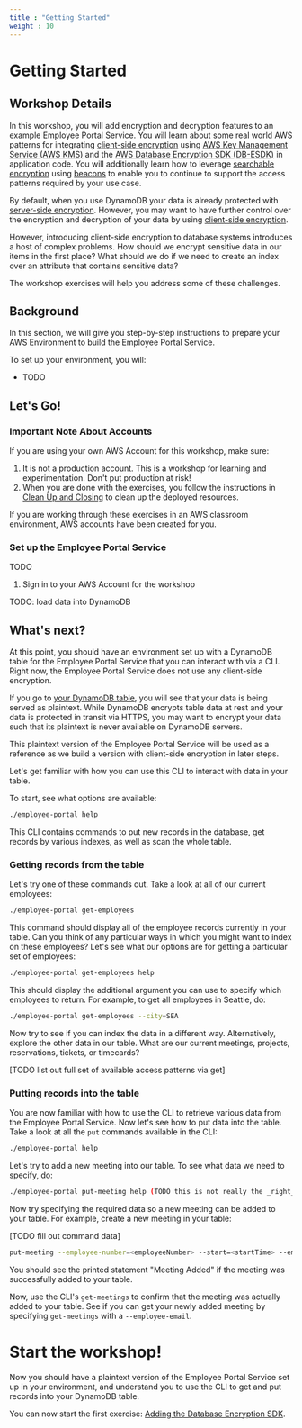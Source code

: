 ```yaml
---
title : "Getting Started"
weight : 10
---
```


# Getting Started

## Workshop Details

In this workshop, you will add encryption and decryption features
to an example Employee Portal Service.
You will learn about some
real world AWS patterns for integrating [client-side encryption](TODO)
using [AWS Key Management Service (AWS KMS)](TODO)
and the [AWS Database Encryption SDK (DB-ESDK)](TODO) in application code.
You will additionally learn how to leverage [searchable encryption](TODO) using [beacons](TODO)
to enable you to continue to support the access patterns required by your use case.

By default, when you use DynamoDB your data is already protected with [server-side encryption](TODO).
However, you may want to have further control over the encryption and decryption of your data
by using [client-side encryption](TODO).

However, introducing client-side encryption to database systems introduces a host of complex problems.
How should we encrypt sensitive data in our items in the first place?
What should we do if we need to create an index over an attribute that contains sensitive data?

The workshop exercises will help you address some of these challenges.

## Background

In this section, we will give you step-by-step instructions to prepare your AWS Environment
to build the Employee Portal Service.

To set up your environment, you will:

* TODO

## Let's Go!

### Important Note About Accounts

If you are using your own AWS Account for this workshop, make sure:

1. It is not a production account. This is a workshop for learning and experimentation. Don't put production at risk!
1. When you are done with the exercises, you follow the instructions in [Clean Up and Closing](./clean-up-and-closing.md) to clean up the deployed resources.

If you are working through these exercises in an AWS classroom environment, AWS accounts have been created for you.

### Set up the Employee Portal Service

TODO

1. Sign in to your AWS Account for the workshop

TODO: load data into DynamoDB

## What's next?

At this point, you should have an environment set up with a DynamoDB table
for the Employee Portal Service that you can interact with via a CLI.
Right now, the Employee Portal Service does not use any client-side encryption.

If you go to [your DynamoDB table](TODO),
you will see that your data is being served as plaintext.
While DynamoDB encrypts table data at rest
and your data is protected in transit via HTTPS,
you may want to encrypt your data such that its
plaintext is never available on DynamoDB servers.

This plaintext version of the Employee Portal Service will be used as a reference
as we build a version with client-side encryption in later steps.

Let's get familiar with how you can use this CLI to interact with data in your table.

To start, see what options are available:

```bash
./employee-portal help
```

This CLI contains commands to put new records in the database,
get records by various indexes, as well as scan the whole table.

### Getting records from the table

Let's try one of these commands out. Take a look at all of our current employees:

```bash
./employee-portal get-employees
```

This command should display all of the employee records currently in your table.
Can you think of any particular ways in which you might want to index on these employees?
Let's see what our options are for getting a particular set of employees:

```bash
./employee-portal get-employees help
```

This should display the additional argument you can use to specify which employees to return.
For example, to get all employees in Seattle, do:

```bash
./employee-portal get-employees --city=SEA
```

Now try to see if you can index the data in a different way.
Alternatively, explore the other data in our table.
What are our current meetings, projects, reservations, tickets, or timecards?

[TODO list out full set of available access patterns via get]

### Putting records into the table

You are now familiar with how to use the CLI to retrieve various data from
the Employee Portal Service.
Now let's see how to put data into the table.
Take a look at all the `put` commands available in the CLI:

```bash
./employee-portal help
```

Let's try to add a new meeting into our table.
To see what data we need to specify, do:

```bash
./employee-portal put-meeting help (TODO this is not really the _right_ way to do this, similar for other uses of help)
```

Now try specifying the required data so a new meeting can be added to your table.
For example, create a new meeting in your table:

[TODO fill out command data]

```bash
put-meeting --employee-number=<employeeNumber> --start=<startTime> --employee-email=<employeeEmail> --floor=<floor> --room=<room> --duration=<duration> --attendees=<attendees> --subject=<subject>
```

You should see the printed statement "Meeting Added" if the meeting was successfully added to your table.

Now, use the CLI's `get-meetings` to confirm that the meeting was actually added to your table.
See if you can get your newly added meeting by specifying `get-meetings` with a `--employee-email`.

# Start the workshop!

Now you should have a plaintext version of the Employee Portal Service
set up in your environment, and understand you to use the CLI
to get and put records into your DynamoDB table.

You can now start the first exercise:
[Adding the Database Encryption SDK](./adding-the-database-encryption-sdk.md).
